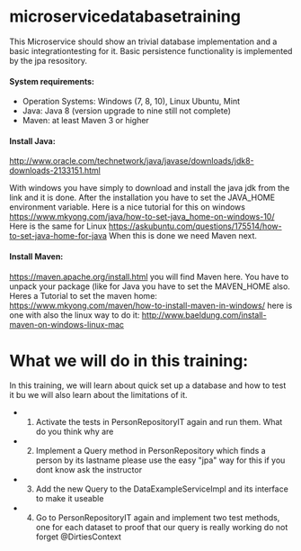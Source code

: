 # microservicedatabasetraining

This Microservice should show an trivial database implementation and a basic integrationtesting for it.
Basic persistence functionality is implemented by the jpa resository.

#### System requirements:


* Operation Systems: 		Windows (7, 8, 10), Linux Ubuntu, Mint
* Java:					Java 8 (version upgrade to nine still not complete)
* Maven: 					at least Maven 3 or higher

#### Install Java:

http://www.oracle.com/technetwork/java/javase/downloads/jdk8-downloads-2133151.html

With windows you have simply to download and install the java jdk from the link and it is done.
After the installation you have to set the JAVA_HOME environment variable.
Here is a nice tutorial for this on windows
https://www.mkyong.com/java/how-to-set-java_home-on-windows-10/
Here is the same for Linux
https://askubuntu.com/questions/175514/how-to-set-java-home-for-java
When this is done we need Maven next.

#### Install Maven:

https://maven.apache.org/install.html you will find Maven here.
You have to unpack your package (like for Java you have to set the MAVEN_HOME also.
Heres a Tutorial to set the maven home: https://www.mkyong.com/maven/how-to-install-maven-in-windows/
here is one with also the linux way to do it: http://www.baeldung.com/install-maven-on-windows-linux-mac

# What we will do in this training:

In this training, we will learn about quick set up a database and how to test it bu we will also learn about the limitations of it.

* 1. Activate the tests in PersonRepositoryIT again and run them. What do you think why are
* 2. Implement a Query method in PersonRepository which finds a person by its lastname please use the easy "jpa" way for this if you dont know ask the instructor
* 3. Add the new Query to the DataExampleServiceImpl and its interface to make it useable
* 4. Go to PersonRepositoryIT again and implement two test methods, one for each dataset to proof that our query is really working do not forget @DirtiesContext



